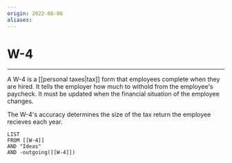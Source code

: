 ```yaml
---
origin: 2022-06-06
aliases: 
---
```

# W-4
---
A W-4 is a [[personal taxes|tax]] form that employees complete when they are hired. It tells the employer how much to withold from the employee's paycheck. It must be updated when the financial situation of the employee changes. 

The W-4's accuracy determines the size of the tax return the employee recieves each year. 



```dataview
LIST 
FROM [[W-4]]
AND "Ideas"
AND -outgoing([[W-4]])
```

